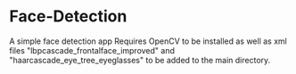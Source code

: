 # Face-Detection
A simple face detection app
Requires OpenCV to be installed as well as xml files "lbpcascade_frontalface_improved" and "haarcascade_eye_tree_eyeglasses" to be added to the main directory.
